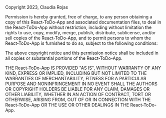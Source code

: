Copyright 2023, Claudia Rojas

Permission is hereby granted, free of charge, to any person obtaining a copy of this React-ToDo-App and associated documentation files, to deal in the React-ToDo-App without restriction, including without limitation the rights to use, copy, modify, merge, publish, distribute, sublicense, and/or sell copies of the React-ToDo-App, and to permit persons to whom the React-ToDo-App is furnished to do so, subject to the following conditions:

The above copyright notice and this permission notice shall be included in all copies or substantial portions of the React-ToDo-App.

THE React-ToDo-App IS PROVIDED "AS IS", WITHOUT WARRANTY OF ANY KIND, EXPRESS OR IMPLIED, INCLUDING BUT NOT LIMITED TO THE WARRANTIES OF MERCHANTABILITY, FITNESS FOR A PARTICULAR PURPOSE AND NONINFRINGEMENT IN NO EVENT SHALL THE AUTHORS OR COPYRIGHT HOLDERS BE LIABLE FOR ANY CLAIM, DAMAGES OR OTHER LIABILITY, WHETHER IN AN ACTION OF CONTRACT, TORT OR OTHERWISE, ARISING FROM, OUT OF OR IN CONNECTION WITH THE React-ToDo-App OR THE USE OR OTHER DEALINGS IN THE React-ToDo-App.